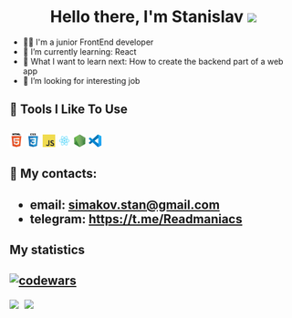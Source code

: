 <h1 align="center">Hello there, I'm Stanislav
<img src="https://github.com/blackcater/blackcater/raw/main/images/Hi.gif" height="32"/></h1>

- 👨‍💻 I'm a junior FrontEnd developer
- 🌱 I’m currently learning: React
- 🤔 What I want to learn next: How to create the backend part of a web app
- 👀 I’m looking for interesting job

<p>
<h2>🔧 Tools I Like To Use<h2>

<img src="https://raw.githubusercontent.com/github/explore/80688e429a7d4ef2fca1e82350fe8e3517d3494d/topics/html/html.png" alt="HTML" height="24">
<img src="https://raw.githubusercontent.com/github/explore/80688e429a7d4ef2fca1e82350fe8e3517d3494d/topics/css/css.png" alt="CSS" height="24" >
<img src="https://raw.githubusercontent.com/github/explore/80688e429a7d4ef2fca1e82350fe8e3517d3494d/topics/javascript/javascript.png" alt="Javascript" height="22">
<img src="https://raw.githubusercontent.com/github/explore/80688e429a7d4ef2fca1e82350fe8e3517d3494d/topics/react/react.png" alt="React" height="22">
<img src="https://raw.githubusercontent.com/github/explore/80688e429a7d4ef2fca1e82350fe8e3517d3494d/topics/nodejs/nodejs.png" alt="NodeJS" height="22">
<img src="https://raw.githubusercontent.com/github/explore/80688e429a7d4ef2fca1e82350fe8e3517d3494d/topics/visual-studio-code/visual-studio-code.png" alt="VS Code" height="22">
</p>
  
<h2>💼 My contacts:<h2>

  - email: simakov.stan@gmail.com<br />
  - telegram: https://t.me/Readmaniacs

<h2>My statistics<h2>
  
[![codewars](https://www.codewars.com/users/Readmaniac/badges/large)](https://www.codewars.com/users/Readmaniac)<br />
<div>
<a href="https://github-readme-stats.vercel.app/api?username=Readmaniac&hide=contribs&show_icons=true">
  <img  align="left" height="130" style="margin-right: 10px" src="https://github-readme-stats.vercel.app/api?username=Readmaniac&hide=contribs&show_icons=true" />
</a>
<a href="https://github-readme-stats.vercel.app/api/top-langs/?username=Readmaniac&layout=compact">
  <img align="left" height="130" src="https://github-readme-stats.vercel.app/api/top-langs/?username=Readmaniac&layout=compact" />
</a>
</div>
